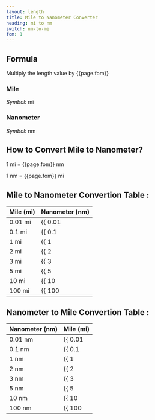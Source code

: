 ```yaml
---
layout: length
title: Mile to Nanometer Converter
heading: mi to nm
switch: nm-to-mi
fom: 1
---
```


## Formula
Multiply the length value by {{page.fom}}

### Mile
*Symbol*: mi

### Nanometer
*Symbol*: nm

## How to Convert Mile to Nanometer?
1 mi = {{page.fom}} nm

1 nm = {{page.fom}} mi

## Mile to Nanometer Convertion Table :

| Mile (mi) | Nanometer (nm) |
| ---- | ---- |
| 0.01 mi | {{ 0.01 | times: page.fom | round: 5 }} nm |
| 0.1 mi | {{ 0.1 | times: page.fom | round: 5 }} nm |
| 1 mi | {{ 1 | times: page.fom | round: 5 }} nm |
| 2 mi | {{ 2 | times: page.fom | round: 5 }} nm |
| 3 mi | {{ 3 | times: page.fom | round: 5 }} nm |
| 5 mi | {{ 5 | times: page.fom | round: 5 }} nm |
| 10 mi | {{ 10 | times: page.fom | round: 5 }} nm |
| 100 mi | {{ 100 | times: page.fom | round: 5 }} nm |

## Nanometer to Mile Convertion Table :

| Nanometer (nm) | Mile (mi) |
| ---- | ---- |
| 0.01 nm | {{ 0.01 | divided_by: page.fom | round: 5 }} mi |
| 0.1 nm | {{ 0.1 | divided_by: page.fom | round: 5 }} mi |
| 1 nm | {{ 1 | divided_by: page.fom | round: 5 }} mi |
| 2 nm | {{ 2 | divided_by: page.fom | round: 5 }} mi |
| 3 nm | {{ 3 | divided_by: page.fom | round: 5 }} mi |
| 5 nm | {{ 5 | divided_by: page.fom | round: 5 }} mi |
| 10 nm | {{ 10 | divided_by: page.fom | round: 5 }} mi |
| 100 nm | {{ 100 | divided_by: page.fom | round: 5 }} mi |

<script>
selectInput[9].selected = true
selectOutput[0].selected = true
</script>
